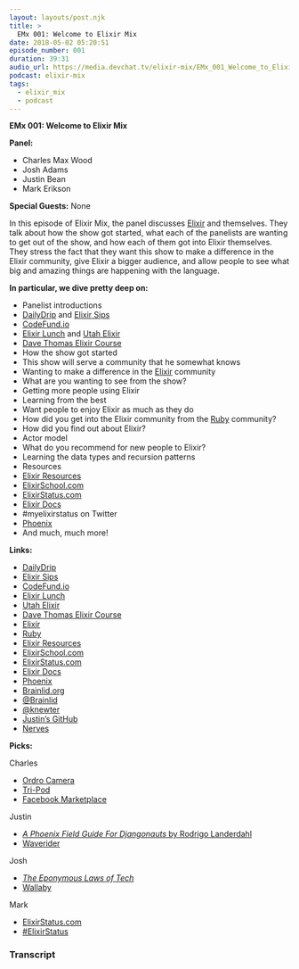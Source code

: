 ```yaml
---
layout: layouts/post.njk
title: >
  EMx 001: Welcome to Elixir Mix
date: 2018-05-02 05:20:51
episode_number: 001
duration: 39:31
audio_url: https://media.devchat.tv/elixir-mix/EMx_001_Welcome_to_Elixir_Mix.mp3
podcast: elixir-mix
tags:
  - elixir_mix
  - podcast
---
```


**EMx 001: Welcome to Elixir Mix**

**Panel:**

- Charles Max Wood
- Josh Adams
- Justin Bean
- Mark Erikson

**Special Guests:** None

In this episode of Elixir Mix, the panel discusses [Elixir](https://elixir-lang.org/) and themselves. They talk about how the show got started, what each of the panelists are wanting to get out of the show, and how each of them got into Elixir themselves. They stress the fact that they want this show to make a difference in the Elixir community, give Elixir a bigger audience, and allow people to see what big and amazing things are happening with the language.

**In particular, we dive pretty deep on:**

- Panelist introductions
- [DailyDrip](https://www.dailydrip.com/) and [Elixir Sips](https://elixirsips.com/)
- [CodeFund.io](https://codefund.io/)
- [Elixir Lunch](https://www.meetup.com/Elixir-Lunch/?_cookie-check=UMxdU1IzoyLyTjM_) and [Utah Elixir](https://www.meetup.com/utah-elixir/)
- [Dave Thomas Elixir Course](https://codestool.coding-gnome.com/courses/elixir-for-programmers)
- How the show got started
- This show will serve a community that he somewhat knows
- Wanting to make a difference in the [Elixir](https://elixir-lang.org/) community
- What are you wanting to see from the show?
- Getting more people using Elixir
- Learning from the best
- Want people to enjoy Elixir as much as they do
- How did you get into the Elixir community from the [Ruby](https://www.ruby-lang.org/en/) community?
- How did you find out about Elixir?
- Actor model
- What do you recommend for new people to Elixir?
- Learning the data types and recursion patterns
- Resources
- [Elixir Resources](https://elixir-lang.org/learning.html)
- [ElixirSchool.com](https://elixirschool.com/en/)
- [ElixirStatus.com](https://elixirstatus.com/)
- [Elixir Docs](https://elixir-lang.org/docs.html)
- #myelixirstatus on Twitter
- [Phoenix](https://phoenixframework.org/)
- And much, much more!

**Links:**

- [DailyDrip](https://www.dailydrip.com/)
- [Elixir Sips](https://elixirsips.com/)
- [CodeFund.io](https://codefund.io/)
- [Elixir Lunch](https://www.meetup.com/Elixir-Lunch/?_cookie-check=UMxdU1IzoyLyTjM_)
- [Utah Elixir](https://www.meetup.com/utah-elixir/)
- [Dave Thomas Elixir Course](https://codestool.coding-gnome.com/courses/elixir-for-programmers)
- [Elixir](https://elixir-lang.org/)
- [Ruby](https://www.ruby-lang.org/en/)
- [Elixir Resources](https://elixir-lang.org/learning.html)
- [ElixirSchool.com](https://elixirschool.com/en/)
- [ElixirStatus.com](https://elixirstatus.com/)
- [Elixir Docs](https://elixir-lang.org/docs.html)
- [Phoenix](https://phoenixframework.org/)
- [Brainlid.org](https://brainlid.org/)
- [@Brainlid](https://twitter.com/brainlid?lang=en)
- [@knewter](https://twitter.com/knewter)
- [Justin’s GitHub](https://github.com/StareIntoTheBeard)
- [Nerves](https://nerves-project.org/)

**Picks:**

Charles

- [Ordro Camera](https://www.amazon.com/ORDRO-Camcorder-External-Microphone-HDV-Z20/dp/B01M25MXRC)
- [Tri-Pod](https://www.amazon.com/AmazonBasics-50-Inch-Lightweight-Tripod-Bag/dp/B00XI87KV8)
- [Facebook Marketplace](https://www.facebook.com/marketplace/112770598734988/?launch_creation=0)

Justin

- [_A Phoenix Field Guide For Djangonauts_ by Rodrigo Landerdahl](https://cheesecakelabs.com/blog/phoenix-framework-guide-django-programmers/)
- [Waverider](https://github.com/stareintothebeard/waverider)

Josh

- [_The Eponymous Laws of Tech_](https://daverupert.com/2018/04/eponymous-laws-of-tech/)
- [Wallaby](https://github.com/keathley/wallaby)

Mark

- [ElixirStatus.com](https://elixirstatus.com/)
- [#ElixirStatus](https://twitter.com/hashtag/elixirstatus)

### Transcript
